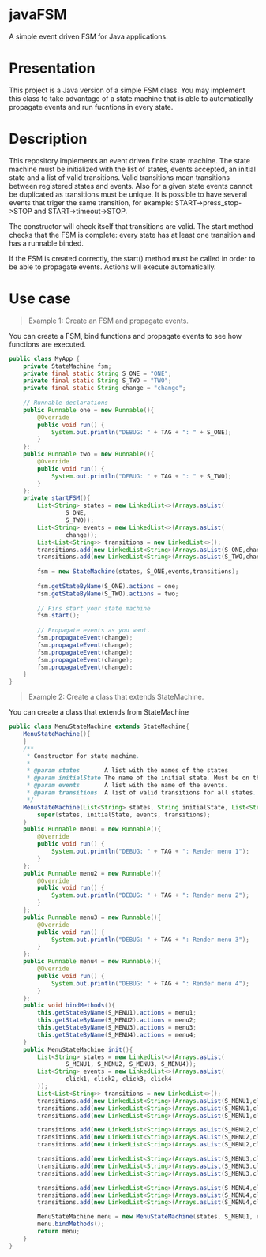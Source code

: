 # javaFSM

A simple event driven FSM for Java applications.

# Presentation

This project is a Java version of a simple FSM class. You may implement this class to take 
advantage of a state machine that is able to automatically propagate events and run fucntions
in every state.

# Description

This repository implements an event driven finite state machine. The state machine must be initialized with the list of states, events
accepted, an initial state and a list of valid transitions. Valid transitions mean transitions between registered states and events. 
Also for a given state events cannot be duplicated as transitions must be unique. It is possible to have several events that triger the same
transition, for example: START->press_stop->STOP and START->timeout->STOP.

The constructor will check itself that transitions are valid. The start method checks that the FSM is complete: every state has at least
one transition and has a runnable binded.

If the FSM is created correctly, the start() method must be called in order to be able to propagate events. Actions will execute automatically.

# Use case

> Example 1: Create an FSM and propagate events.

You can create a FSM, bind functions and propagate events to see how functions are executed.
```java
public class MyApp {
	private StateMachine fsm;
	private final static String S_ONE = "ONE";
	private final static String S_TWO = "TWO";
	private final static String change = "change";
	
	// Runnable declarations
	public Runnable one = new Runnable(){
		@Override
		public void run() {
			System.out.println("DEBUG: " + TAG + ": " + S_ONE);
		}
	};
	public Runnable two = new Runnable(){
		@Override
		public void run() {
			System.out.println("DEBUG: " + TAG + ": " + S_TWO);
		}
	};
	private startFSM(){
		List<String> states = new LinkedList<>(Arrays.asList(
				S_ONE,
				S_TWO));
		List<String> events = new LinkedList<>(Arrays.asList(
				change));
		List<List<String>> transitions = new LinkedList<>();
		transitions.add(new LinkedList<String>(Arrays.asList(S_ONE,change,S_TWO)));
		transitions.add(new LinkedList<String>(Arrays.asList(S_TWO,change,S_ONE)));
		
		fsm = new StateMachine(states, S_ONE,events,transitions);
		
		fsm.getStateByName(S_ONE).actions = one;
		fsm.getStateByName(S_TWO).actions = two;
		
		// Firs start your state machine
		fsm.start();
		
		// Propagate events as you want.
		fsm.propagateEvent(change);
		fsm.propagateEvent(change);
		fsm.propagateEvent(change);
		fsm.propagateEvent(change);
		fsm.propagateEvent(change);
	}
}
```

> Example 2: Create a class that extends StateMachine.

You can create a class that extends from StateMachine

```java
public class MenuStateMachine extends StateMachine{
    MenuStateMachine(){
    }
    /**
     * Constructor for state machine.
     *
     * @param states       A list with the names of the states
     * @param initialState The name of the initial state. Must be on the list.
     * @param events       A list with the name of the events.
     * @param transitions  A list of valid transitions for all states. Every transition is a list itself.
     */
    MenuStateMachine(List<String> states, String initialState, List<String> events, List<List<String>> transitions) {
        super(states, initialState, events, transitions);
    }
    public Runnable menu1 = new Runnable(){
        @Override
        public void run() {
            System.out.println("DEBUG: " + TAG + ": Render menu 1");
        }
    };
    public Runnable menu2 = new Runnable(){
        @Override
        public void run() {
            System.out.println("DEBUG: " + TAG + ": Render menu 2");
        }
    };
    public Runnable menu3 = new Runnable(){
        @Override
        public void run() {
            System.out.println("DEBUG: " + TAG + ": Render menu 3");
        }
    };
    public Runnable menu4 = new Runnable(){
        @Override
        public void run() {
            System.out.println("DEBUG: " + TAG + ": Render menu 4");
        }
    };
    public void bindMethods(){
        this.getStateByName(S_MENU1).actions = menu1;
        this.getStateByName(S_MENU2).actions = menu2;
        this.getStateByName(S_MENU3).actions = menu3;
        this.getStateByName(S_MENU4).actions = menu4;
    }
    public MenuStateMachine init(){
        List<String> states = new LinkedList<>(Arrays.asList(
                S_MENU1, S_MENU2, S_MENU3, S_MENU4));
        List<String> events = new LinkedList<>(Arrays.asList(
                click1, click2, click3, click4
        ));
        List<List<String>> transitions = new LinkedList<>();
        transitions.add(new LinkedList<String>(Arrays.asList(S_MENU1,click2,S_MENU2)));
        transitions.add(new LinkedList<String>(Arrays.asList(S_MENU1,click3,S_MENU3)));
        transitions.add(new LinkedList<String>(Arrays.asList(S_MENU1,click4,S_MENU4)));

        transitions.add(new LinkedList<String>(Arrays.asList(S_MENU2,click1,S_MENU1)));
        transitions.add(new LinkedList<String>(Arrays.asList(S_MENU2,click3,S_MENU3)));
        transitions.add(new LinkedList<String>(Arrays.asList(S_MENU2,click4,S_MENU4)));

        transitions.add(new LinkedList<String>(Arrays.asList(S_MENU3,click1,S_MENU1)));
        transitions.add(new LinkedList<String>(Arrays.asList(S_MENU3,click2,S_MENU2)));
        transitions.add(new LinkedList<String>(Arrays.asList(S_MENU3,click4,S_MENU4)));

        transitions.add(new LinkedList<String>(Arrays.asList(S_MENU4,click2,S_MENU2)));
        transitions.add(new LinkedList<String>(Arrays.asList(S_MENU4,click3,S_MENU3)));
        transitions.add(new LinkedList<String>(Arrays.asList(S_MENU4,click1,S_MENU1)));

        MenuStateMachine menu = new MenuStateMachine(states, S_MENU1, events, transitions);
        menu.bindMethods();
        return menu;
    }
}
```